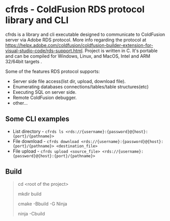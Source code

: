# cfrds - ColdFusion RDS protocol library and CLI
cfrds is a library and cli executable designed to communicate to ColdFusion server via Adobe RDS protocol. More info regarding the protocol at https://helpx.adobe.com/coldfusion/coldfusion-builder-extension-for-visual-studio-code/rds-support.html.
Project is written in C. It's portable and can be compiled for Windows, Linux, and MacOS, Intel and ARM 32/64bit targets .

Some of the features RDS protocol supports:
* Server side file access(list dir, upload, download file).
* Enumerating databases connections/tables/table structures(etc)
* Executing SQL on server side.
* Remote ColdFusion debugger.
* other...


## Some CLI examples
* List directory - `cfrds ls <rds://{username}:{password}@{host}:{port}/{pathname}>`
* File download - `cfrds download <rds://{username}:{password}@{host}:{port}/{pathname}> <destination_file>`
* File upload - `cfrds upload <source_file> <rds://{username}:{password}@{host}:{port}/{pathname}>`

## Build
> cd \<root of the project\>
>
> mkdir build
> 
> cmake -Bbuild -G Ninja
> 
> ninja -Cbuild
